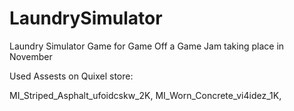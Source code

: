# LaundrySimulator

Laundry Simulator Game for Game Off a Game Jam taking place in November    

Used Assests on Quixel store:  

MI_Striped_Asphalt_ufoidcskw_2K,
MI_Worn_Concrete_vi4idez_1K,

